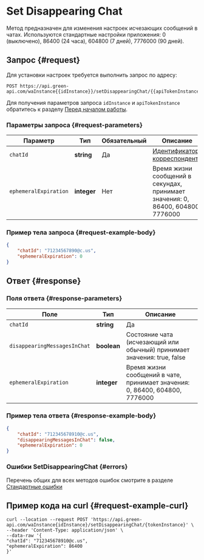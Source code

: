 # Set Disappearing Chat

Метод предназначен для изменения настроек исчезающих сообщений в чатах. Используются стандартные настройки приложения: 0 (выключено), 86400 (24 часа), 604800 (7 дней), 7776000 (90 дней).

## Запрос {#request}

Для установки настроек требуется выполнить запрос по адресу:
```
POST https://api.green-api.com/waInstance{{idInstance}}/setDisappearingChat/{{apiTokenInstance}}
```

Для получения параметров запроса `idInstance` и `apiTokenInstance` обратитесь к разделу [Перед началом работы](../../before-start.md#parameters).

### Параметры запроса {#request-parameters}

Параметр | Тип | Обязательный | Описание
----- | ----- | ----- | -----
`chatId` | **string** | Да | [Идентификатор корреспондента](../chat-id.md)
`ephemeralExpiration` | **integer** | Нет | Время жизни сообщений в секундах, принимает значения: 0, 86400, 604800, 7776000

### Пример тела запроса {#request-example-body}

```json
{
    "chatId": "71234567890@c.us",
    "ephemeralExpiration": 0
}
```

## Ответ {#response}

### Поля ответа {#response-parameters}

Поле | Тип |  Описание
----- | ----- | ----- 
`chatId` | **string** | Да | [Идентификатор корреспондента](../chat-id.md)
`disappearingMessagesInChat` | **boolean** | Состояние чата (исчезающий или обычный) принимает значения: true, false
`ephemeralExpiration` | **integer** | Время жизни сообщений в чате, принимает значения: 0, 86400, 604800, 7776000


### Пример тела ответа {#response-example-body}

```json
{
    "chatId": "712345678910@c.us",
    "disappearingMessagesInChat": false,
    "ephemeralExpiration": 0
}
```

### Ошибки SetDisappearingChat {#errors}

Перечень общих для всех методов ошибок смотрите в разделе [Стандартные ошибки](../common-errors.md)

## Пример кода на curl  {#request-example-curl}

```curl
curl --location --request POST 'https://api.green-api.com/waInstance{idInstance}/setDisappearingChat/{tokenInstance}' \
--header 'Content-Type: application/json' \
--data-raw '{
"chatId": "712345678910@c.us",
"ephemeralExpiration": 86400
}'

```
